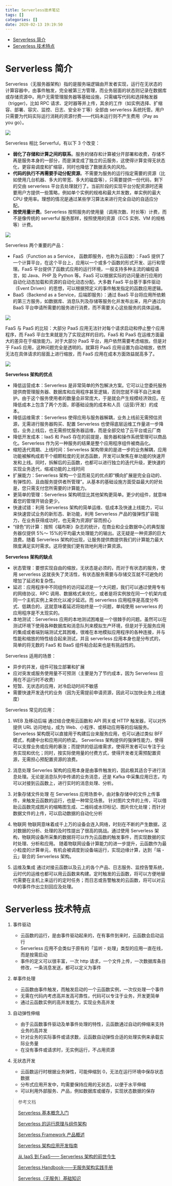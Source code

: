 ```yaml
---
title: Serverless技术笔记
tags: []
categories: []
date: 2020-02-13 19:19:50
---
```


- [Serverless 简介](#serverless-简介)
- [Serverless 技术特点](#serverless-技术特点)

<!--more-->

# Serverless 简介

Serverless（无服务器架构）指的是服务端逻辑由开发者实现，运行在无状态的计算容器中，由事件触发，完全被第三方管理，而业务层面的状态则记录在数据库或存储资源中。用户无需管理服务器等基础设施，只需编写代码和选择触发器（trigger)，比如 RPC 请求、定时器等并上传，其余的工作（如实例选择、扩缩容、部署、容灾、监控、日志、安全补丁等）全部由 serverless 系统托管。用户只需要为代码实际运行消耗的资源付费——代码未运行则不产生费用（Pay as you go）。

![](https://cdn.jsdelivr.net/gh/serchaofan/picBed/blog/202203251134740.png)

Serverless 相比 Serverful，有以下 3 个改变：

- **弱化了存储和计算之间的联系**。服务的储存和计算被分开部署和收费，存储不再是服务本身的一部分，而是演变成了独立的云服务，这使得计算变得无状态化，更容易调度和扩缩容，同时也降低了数据丢失的风险。
- **代码的执行不再需要手动分配资源**。不需要为服务的运行指定需要的资源（比如使用几台机器、多大的带宽、多大的磁盘等），只需要提供一份代码，剩下的交由 serverless 平台去处理就行了。当前阶段的实现平台分配资源时还需要用户方提供一些策略，例如单个实例的规格和最大并发数，单实例的最大 CPU 使用率。理想的情况是通过某些学习算法来进行完全自动的自适应分配。
- **按使用量计费**。Serverless 按照服务的使用量（调用次数、时长等）计费，而不是像传统的 serverful 服务那样，按照使用的资源（ECS 实例、VM 的规格等）计费。

![](https://cdn.jsdelivr.net/gh/serchaofan/picBed/blog/202203251134453.png)

Serverless 两个重要的产品：

- FaaS（Function as a Service， 函数即服务，也称为云函数）：FaaS 提供了一个计算平台，在这个平台上，应用以一个或多个函数的形式开发、运行和管理。FaaS 平台提供了函数式应用的运行环境，一般支持多种主流的编程语言，如 Java、PHP 及 Python 等。FaaS 可以根据实际的访问量进行应用的自动化动态加载和资源的自动化动态分配。大多数 FaaS 平台基于事件驱动（Event Driven）的思想，可以根据预定义的事件触发指定的函数应用逻辑。
- BaaS（Backend as a Service，后端即服务）：通过 BaaS 平台将应用所依赖的第三方服务，如数据库、消息队列及存储等服务化并发布出来，用户通过向 BaaS 平台申请所需要的服务进行消费，而不需要关心这些服务的具体运维。

![](https://cdn.jsdelivr.net/gh/serchaofan/picBed/blog/202203251135144.png)

FaaS 与 PaaS 的比较：大部分 PaaS 应用无法针对每个请求启动和停止整个应用程序，而 FaaS 平台生来就是为了实现这样的目的。FaaS 和 PaaS 在运维方面最大的差异在于缩放能力。对于大部分 PaaS 平台，用户依然需要考虑缩放。但是对于 FaaS 应用，这种问题完全是透明的。就算将 PaaS 应用设置为自动缩放，依然无法在具体请求的层面上进行缩放，而 FaaS 应用在成本方面效益就高多了。

![](https://cdn.jsdelivr.net/gh/serchaofan/picBed/blog/202203251135535.png)

**Serverless 架构的优点**

- 降低运营成本：Serverless 是非常简单的外包解决方案。它可以让您委托服务提供商管理服务器、数据库和应用程序甚至逻辑，否则您就不得不自己来维护。由于这个服务使用者的数量会非常庞大，于是就会产生规模经济效应。在降低成本上包含了两个方面，即基础设施的成本和人员（运营/开发）的成本。
- 降低运维需求：Serverless 使得应用与服务器解耦，业务上线前无需预估资源，无需进行服务器购买、配置 Serverless 也使得底层运维工作量进一步降低，业务上线后，也无需担忧服务器运维，而是全部交给了云平台或云厂商
- 降低开发成本：IaaS 和 PaaS 存在的前提是，服务器和操作系统管理可以商品化。Serverless 作为另一种服务的结果是整个应用程序组件被商品化。
- 缩短迭代周期、上线时间：Serverless 架构带来的是进一步的业务解耦，应用功能被解构成若干个细颗粒度的无状态函数，开发可以聚焦在单功能的快速开发和上线。同时，拆解后的云函数，也都可以进行独立的迭代升级，更快速的实现业务迭代，缩减功能的上线时间
- 扩展能力：Serverless 架构一个显而易见的优点即“横向扩展是完全自动的、有弹性的、且由服务提供者所管理”。从基本的基础设施方面受益最大的好处是，您只需支付您所需要的计算能力。
- 更简单的管理：Serverless 架构明显比其他架构更简单。更少的组件，就意味着您的管理开销会更少。
- 快速试错：利用 Serverless 架构的简单运维、低成本及快速上线能力，可以来快速尝试业务的新形态、新功能，利用 Serverless 产品的强弹性扩容能力，在业务获得成功时，也无需为资源扩容而担心
- “绿色”的计算：按照《福布斯》杂志的统计，在商业和企业数据中心的典型服务器仅提供 5%～ 15%的平均最大处理能力的输出。这无疑是一种资源的巨大浪费。随着 Serverless 架构的出现，让服务提供商提供我们的计算能力最大限度满足实时需求。这将使我们更有效地利用计算资源。

**Serverless 架构的缺点**

- 状态管理：要想实现自由的缩放，无状态是必须的，而对于有状态的服务，使用 serverless 这就丧失了灵活性，有状态服务需要与存储交互就不可避免的增加了延迟和复杂性。
- 延迟：应用程序中不同组件的访问延迟是一个大问题，我们可以通过使用专有的网络协议、RPC 调用、数据格式来优化，或者是将实例放在同一个机架内或同一个主机实例上来优化以减少延迟。而 serverless 应用程序是高度分布式、低耦合的，这就意味着延迟将始终是一个问题，单纯使用 serverless 的应用程序是不太现实的。
- 本地测试：Serverless 应用的本地测试困难是一个很棘手的问题。虽然可以在测试环境下使用各种数据库和消息队列来模拟生产环境，但是对于无服务应用的集成或者端到端测试尤其困难，很难在本地模拟应用程序的各种连接，并与性能和缩放的特性结合起来测试，并且 serverless 应用本身也是分布式的，简单的将无数的 FaaS 和 BaaS 组件粘合起来也是有挑战性的。

Serverless 适用的场景：

- 异步的并发，组件可独立部署和扩展
- 应对突发或服务使用量不可预测（主要是为了节约成本，因为 Serverless 应用在不运行时不收费）
- 短暂、无状态的应用，对冷启动时间不敏感
- 需要快速开发迭代的业务（因为无需提前申请资源，因此可以加快业务上线速度）

Serverless 常见的应用：

1. WEB 及移动后端
   通过结合使用云函数和 API 网关或 HTTP 触发器，可以对外提供 URL 访问地址，成为 Web、小程序、或移动应用等的后端服务。Serverless 架构既可以直接用于构建后台来服务应用，也可以通过类似 BFF 模式，构建中台和应用间的桥梁。
   Serverless 架构提供的强弹性能力，使得可以支撑业务或应用的暴涨；而提供的低运维需求，使得开发者可以专注于业务实现和优化；同时，按实际使用量的付费方式，使得开发者无需预配置资源，无需担心预配置资源的浪费。

2. 消息处理
   Serverles 架构的应用本身是由事件触发的，因此极其适合于进行消息处理。无论是消息队列中传递的业务消息，还是 Kafka 中采集应用日志，均可以对接到云函数上，进行实时的消息处理、分析。

3. 对象存储文件处理
   在 Serverless 应用场景中，由对象存储中的文件上传事件，来触发云函数的运行，也是一种常见场景。
   针对图片文件的上传，可以借助云函数完成图片的缩略图生成、二维码或水印标记、图片优化处理；而针对数据文件的上传，可以启动数据的自动化分析

4. 物联网
   物联网意味着成千上万的设备会连入网络，时刻在不断的产生数据，这对数据的分析、处理的及时性提出了很高的挑战。通过使用 Serverless 架构，物联网设备所采集的数据将可以作为云函数的触发事件，而实现数据的实时处理、分析和应用。
   随着物联网设备计算能力的进一步提升，云函数作为最小粒度的计算单元，有机会被调度到设备端运行，实现边缘计算，达到「端 - 云」联合的 Serverless 架构。

5. 运维及集成
   通过对接云函数以及云上的各个产品、日志服务、监控告警系统，云时代的运维也都可以用云函数来构建。定时触发的云函数，将可以方便地替代需要在主机上来运行的定时任务；而日志或告警触发的云函数，将可以对云中的事件作出立刻回应及处理。

# Serverless 技术特点

1. 事件驱动

   - 云函数的运行，是由事件驱动起来的，在有事件到来时，云函数会启动运行
   - Serverless 应用不会类似于原有的「监听 - 处理」类型的应用一直在线，而是按需启动
   - 事件的定义可以很丰富，一次 http 请求，一个文件上传，一次数据库条目修改，一条消息发送，都可以定义为事件

2. 单事件处理

   - 云函数由事件触发，而触发启动的一个云函数实例，一次仅处理一个事件
   - 无需在代码内考虑高并发高可靠性，代码可以专注于业务，开发更简单
   - 通过云函数实例的高并发能力，实现业务高并发

3. 自动弹性伸缩

   - 由于云函数事件驱动及单事件处理的特性，云函数通过自动的伸缩来支持业务的高并发
   - 针对业务的实际事件或请求数，云函数自动弹性合适的处理实例来承载实际业务量
   - 在没有事件或请求时，无实例运行，不占用资源

4. 无状态开发
   - 云函数运行时根据业务弹性，可能伸缩到 0，无法在运行环境中保存状态数据
   - 分布式应用开发中，均需要保持应用的无状态，以便于水平伸缩
   - 可以利用外部服务、产品，例如数据库或缓存，实现状态数据的保存

> 参考文档
>
> [Serverless 基本概念入门](https://china.serverless.com/blog/2019-08-01-serverless-basic-concept)
>
> [Serverless 的运行原理与组件架构](https://china.serverless.com/blog/2019-08-21-serverless-operation-architecture)
>
> [Serverless Framework 产品概述](https://cloud.tencent.com/document/product/1154/38787)
>
> [Serverless 架构应用开发指南](https://serverless.ink/#serverless-%E6%9E%B6%E6%9E%84%E5%BA%94%E7%94%A8%E5%BC%80%E5%8F%91%E6%8C%87%E5%8D%97)
>
> [从 IaaS 到 FaaS—— Serverless 架构的前世今生](https://aws.amazon.com/cn/blogs/china/iaas-faas-serverless/)
>
> [Serverless Handbook——无服务架构实践手册](https://jimmysong.io/serverless-handbook/)
>
> [Serverless（无服务）基础知识](https://juejin.im/post/5d42945ff265da03a715b2f0)

